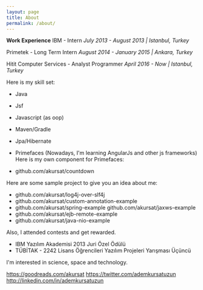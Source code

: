 ```yaml
---
layout: page
title: About
permalink: /about/
---
```


**Work Experience**
IBM - Intern
*July 2013 - August 2013 | Istanbul, Turkey* 

Primetek - Long Term Intern
*August 2014 - January 2015 | Ankara, Turkey* 

Hitit Computer Services - Analyst Programmer
*April 2016 - Now | Istanbul, Turkey* 


Here is my skill set:
 - Java
 - Jsf
 - Javascript (as oop)
 - Maven/Gradle
 - Jpa/Hibernate
 - Primefaces
 (Nowadays, I'm learning AngularJs and other js frameworks)
Here is my own component for Primefaces:

 - github.com/akursat/countdown

Here are some sample project to give you an idea about me:

 - github.com/akursat/log4j-over-slf4j 
 - github.com/akursat/custom-annotation-example   
 - github.com/akursat/spring-example github.com/akursat/jaxws-example
 - github.com/akursat/ejb-remote-example
 - github.com/akursat/java-nio-example

 
Also, I attended contests and get rewarded.

 - IBM Yazılım Akademisi 2013 Juri Özel Ödülü
 - TÜBİTAK - 2242 Lisans Öğrencileri Yazılım Projeleri Yarışması Üçüncü
 

I'm interested in science, space and technology. 

https://goodreads.com/akursat
https://twitter.com/ademkursatuzun
http://linkedin.com/in/ademkursatuzun
